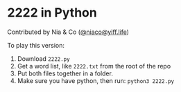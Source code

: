 # 2222 in Python

Contributed by Nia & Co ([@niaco@yiff.life](https://yiff.life/@niaco))

To play this version:
1. Download `2222.py`
2. Get a word list, like `2222.txt` from the root of the repo
3. Put both files together in a folder.
4. Make sure you have python, then run: `python3 2222.py`
